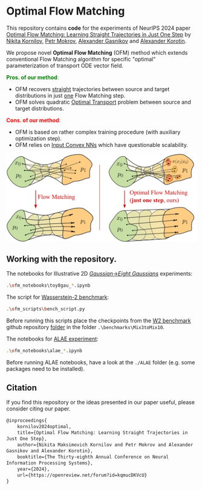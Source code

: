 # Optimal Flow Matching

This repository contains **code** for the experiments of NeurIPS 2024 paper [Optimal Flow Matching: Learning Straight Trajectories in Just One Step](https://openreview.net/pdf?id=kqmucDKVcU) by [Nikita Kornilov](https://scholar.google.com/citations?user=zvQZigsAAAAJ&hl=en), [Petr Mokrov](https://scholar.google.com/citations?user=CRsi4IkAAAAJ&hl=en), [Alexander Gasnikov](https://scholar.google.ru/citations?user=AmeE8qkAAAAJ&hl=en) and [Alexander Korotin](https://scholar.google.ru/citations?user=1rIIvjAAAAAJ&hl=en). 

We propose novel **Optimal Flow Matching** (OFM) method which extends conventional Flow Matching algorithm for specific "optimal" parameterization of transport ODE vector field.

<span style="color:green">**Pros. of our method**: </span>
* OFM recovers <u>straight</u> trajectories between source and target distributions in just <u>one</u> Flow Matching step.
* OFM solves quadratic <u>Optimal Transport</u> problem between source and target distributions.

<span style="color:red">**Cons. of our method**: </span>
* OFM is based on rather complex training procedure (with auxiliary optimization step).
* OFM relies on [Input Convex NNs](https://proceedings.mlr.press/v70/amos17b/amos17b.pdf) which have questionable scalability.

<p align="center"><img src="images/teaser_new.png" width="600" /></p>

## Working with the repository.

The notebooks for Illustrative 2D <u>*Gaussian*->*Eight Gaussians*</u> experiments:

```bash
.\ofm_notebooks\toy8gau_*.ipynb
```

The script for <u>Wasserstein-2 benchmark</u>:

```bash
.\ofm_scripts\bench_script.py
```
Before running this scripts place the checkpoints from the [W2 benchmark](https://openreview.net/pdf?id=CI0T_3l-n1) github repository [folder](https://github.com/iamalexkorotin/Wasserstein2Benchmark/tree/main/benchmarks/Mix3toMix10) in the folder `.\benchmarks\Mix3toMix10`.

The notebooks for <u>ALAE experiment</u>:

```bash
.\ofm_notebooks\alae_*.ipynb
```

Before running ALAE notebooks, have a look at the `./ALAE` folder (e.g. some packages need to be installed).

## Citation

If you find this repository or the ideas presented in our paper useful, please consider citing our paper.

```
@inproceedings{
    kornilov2024optimal,
    title={Optimal Flow Matching: Learning Straight Trajectories in Just One Step},
    author={Nikita Maksimovich Kornilov and Petr Mokrov and Alexander Gasnikov and Alexander Korotin},
    booktitle={The Thirty-eighth Annual Conference on Neural Information Processing Systems},
    year={2024},
    url={https://openreview.net/forum?id=kqmucDKVcU}
}
```
